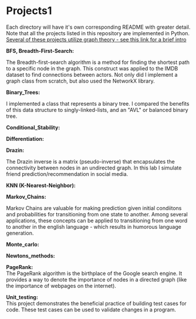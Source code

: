 # Projects1 

Each directory will have it's own corresponding README with greater detail. <br>
Note that all the projects listed in this repository are implemented in Python. <br>
[Several of these projects utilize graph theory - see this link for a brief intro](https://en.wikipedia.org/wiki/Graph_theory)

**BFS, Breadth-First-Search:** <br>
 
The Breadth-first-search algorithm is a method for finding the shortest path to a specific node in the graph. This construct was applied to the IMDB dataset to find connections between actors. Not only did I implement a graph class from scratch, but also used the NetworkX library. <br>

**Binary_Trees:** <br>

I implemented a class that represents a binary tree. I compared the benefits of this data structure to singly-linked-lists, and an "AVL" or balanced binary tree. <br>

**Conditional_Stability:** <br> 



**Differentiation:** <br>

**Drazin:** <br> 

The Drazin inverse is a matrix (pseudo-inverse) that encapsulates the connectivity between nodes in an undirected graph. In this lab I simulate friend prediction/recommendation in social media. 

**KNN (K-Nearest-Neighbor):** <br>

**Markov_Chains:** <br>

Markov Chains are valuable for making prediction given initial condiitons and probabilities for transitioning from one state to another. Among several applications, these concepts can be applied to transitioning from one word to another in the english language - which results in humorous language generation. <br>

**Monte_carlo:** <br>

**Newtons_methods:** <br>

**PageRank:** <br> The PageRank algorithm is the birthplace of the Google search engine. It provides a way to denote the importance of nodes in a directed graph (like the importance of webpages on the internet). 

**Unit_testing:** <br> This project demonstrates the beneficial practice of building test cases for code. These test cases can be used to validate changes in a program. 
